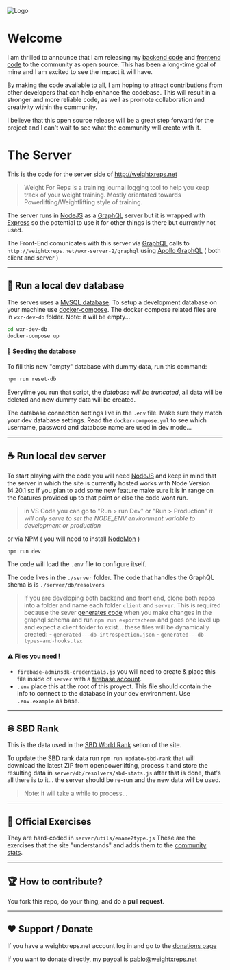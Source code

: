![Logo](https://weightxreps.net/logo.png)

# Welcome
I am thrilled to announce that I am releasing my [backend code](https://github.com/bandinopla/weightxreps-server) and [frontend code](https://github.com/bandinopla/weightxreps-client) to the community as open source. This has been a long-time goal of mine and I am excited to see the impact it will have. 

By making the code available to all, I am hoping to attract contributions from other developers that can help enhance the codebase. This will result in a stronger and more reliable code, as well as promote collaboration and creativity within the community. 

I believe that this open source release will be a great step forward for the project and I can't wait to see what the community will create with it.


# The Server
This is the code for the server side of http://weightxreps.net 

> Weight For Reps is a training journal logging tool to help you keep track of your weight training. Mostly orientated towards Powerlifting/Weightlifting style of training.

The server runs in [NodeJS](https://nodejs.org/en/) as a [GraphQL](https://graphql.org/) server but it is wrapped with [Express](https://expressjs.com/) so the potential to use it for other things is there but currently not used.

The Front-End comunicates with this server vía [GraphQL](https://graphql.org/) calls to `http://weightxreps.net/wxr-server-2/graphql` using [Apollo GraphQL](https://www.apollographql.com/docs/react/) ( both client and server )

---

## :newspaper: Run a local dev database
The serves uses a [MySQL database](https://www.mysql.com/). To setup a development database on your machine use [docker-compose](https://docs.docker.com/get-started/08_using_compose/). The docker compose related files are in `wxr-dev-db` folder. Note: it will be empty...
```bash
cd wxr-dev-db
docker-compose up
```

#### :seedling: Seeding the database
To fill this new "empty" database with dummy data, run this command:
```bash
npm run reset-db
```
Everytime you run that script, the _database will be truncated_, all data will be deleted and new dummy data will be created.

The database connection settings live in the `.env` file. Make sure they match your dev database settings. Read the `docker-compose.yml` to see which username, password and database name are used in dev mode...

---

## :coffee: Run local dev server
To start playing with the code you will need [NodeJS](https://nodejs.org/en/) and keep in mind that the server in which the site is currently hosted works with Node Version 14.20.1 so if you plan to add some new feature make sure it is in range on the features provided up to that point or else the code wont run.

> in VS Code you can go to "Run > run Dev" or "Run > Production" _it will only serve to set the NODE_ENV environment variable to development or production_

or vía NPM ( you will need to install [NodeMon](https://nodemon.io/) )
``` 
npm run dev
```

The code will load the `.env` file to configure itself.

The code lives in the `./server` folder. The code that handles the GraphQL shema is is `./server/db/resolvers`

> If you are developing both backend and front end, clone both repos into a folder and name each folder `client` and `server`. This is required because the sever [generates code](https://the-guild.dev/graphql/codegen) when you make changes in the graphql schema and run `npm run exportschema` and goes one level up and expect a client folder to exist... these files will be dynamically created:
    - `generated---db-introspection.json`
    - `generated---db-types-and-hooks.tsx`

#### :warning: Files you need !

- `firebase-adminsdk-credentials.js`
you will need to create & place this file inside of `server` with a [firebase account](https://console.firebase.google.com/).  
- `.env` place this at the root of this proyect. This file should contain the info to connect to the database in your dev environment. Use `.env.example` as base.

---

## :globe_with_meridians: SBD Rank
This is the data used in the [SBD World Rank](https://weightxreps.net/sbd-stats) setion of the site.

To update the SBD rank data run `npm run update-sbd-rank` that will download the latest ZIP from openpowerlifting, process it and store the resulting data in `server/db/resolvers/sbd-stats.js` after that is done, that's all there is to it... the server should be re-run and the new data will be used.

> Note: it will take a while to process...

---

## :satellite: Official Exercises
They are hard-coded in `server/utils/ename2type.js` These are the exercises that the site "understands" and adds them to the [community stats](https://weightxreps.net/community-stats).

---

## :trophy: How to contribute?
You fork this repo, do your thing, and do a **pull request**.

---

## :hearts: Support / Donate
If you have a weightxreps.net account log in and go to the [donations page](https://weightxreps.net/donate)

If you want to donate directly, my paypal is pablo@weightxreps.net

